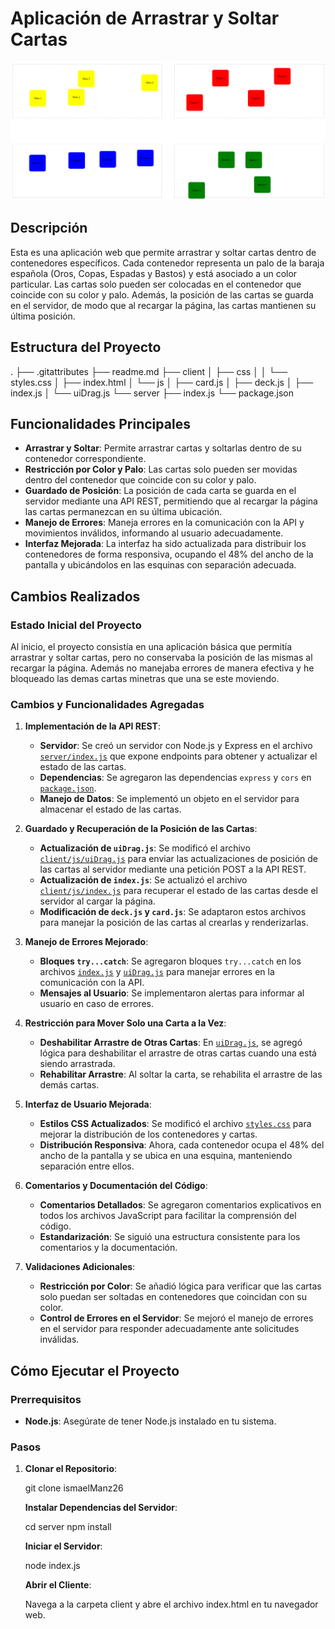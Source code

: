 # Aplicación de Arrastrar y Soltar Cartas

![Vista de la aplicación](web.png)

## Descripción

Esta es una aplicación web que permite arrastrar y soltar cartas dentro de contenedores específicos. Cada contenedor representa un palo de la baraja española (Oros, Copas, Espadas y Bastos) y está asociado a un color particular. Las cartas solo pueden ser colocadas en el contenedor que coincide con su color y palo. Además, la posición de las cartas se guarda en el servidor, de modo que al recargar la página, las cartas mantienen su última posición.

## Estructura del Proyecto

.
├── .gitattributes
├── readme.md
├── client
│ ├── css
│ │ └── styles.css
│ ├── index.html
│ └── js
│ ├── card.js
│ ├── deck.js
│ ├── index.js
│ └── uiDrag.js
└── server
├── index.js
└── package.json

## Funcionalidades Principales

- **Arrastrar y Soltar**: Permite arrastrar cartas y soltarlas dentro de su contenedor correspondiente.
- **Restricción por Color y Palo**: Las cartas solo pueden ser movidas dentro del contenedor que coincide con su color y palo.
- **Guardado de Posición**: La posición de cada carta se guarda en el servidor mediante una API REST, permitiendo que al recargar la página las cartas permanezcan en su última ubicación.
- **Manejo de Errores**: Maneja errores en la comunicación con la API y movimientos inválidos, informando al usuario adecuadamente.
- **Interfaz Mejorada**: La interfaz ha sido actualizada para distribuir los contenedores de forma responsiva, ocupando el 48% del ancho de la pantalla y ubicándolos en las esquinas con separación adecuada.

## Cambios Realizados

### Estado Inicial del Proyecto

Al inicio, el proyecto consistía en una aplicación básica que permitía arrastrar y soltar cartas, pero no conservaba la posición de las mismas al recargar la página. Además no manejaba errores de manera efectiva y he bloqueado las demas cartas minetras que una se este moviendo.

### Cambios y Funcionalidades Agregadas

1. **Implementación de la API REST**:

   - **Servidor**: Se creó un servidor con Node.js y Express en el archivo [`server/index.js`](server/index.js) que expone endpoints para obtener y actualizar el estado de las cartas.
   - **Dependencias**: Se agregaron las dependencias `express` y `cors` en [`package.json`](server/package.json).
   - **Manejo de Datos**: Se implementó un objeto en el servidor para almacenar el estado de las cartas.

2. **Guardado y Recuperación de la Posición de las Cartas**:

   - **Actualización de `uiDrag.js`**: Se modificó el archivo [`client/js/uiDrag.js`](client/js/uiDrag.js) para enviar las actualizaciones de posición de las cartas al servidor mediante una petición POST a la API REST.
   - **Actualización de `index.js`**: Se actualizó el archivo [`client/js/index.js`](client/js/index.js) para recuperar el estado de las cartas desde el servidor al cargar la página.
   - **Modificación de `deck.js` y `card.js`**: Se adaptaron estos archivos para manejar la posición de las cartas al crearlas y renderizarlas.

3. **Manejo de Errores Mejorado**:

   - **Bloques `try...catch`**: Se agregaron bloques `try...catch` en los archivos [`index.js`](client/js/index.js) y [`uiDrag.js`](client/js/uiDrag.js) para manejar errores en la comunicación con la API.
   - **Mensajes al Usuario**: Se implementaron alertas para informar al usuario en caso de errores.

4. **Restricción para Mover Solo una Carta a la Vez**:

   - **Deshabilitar Arrastre de Otras Cartas**: En [`uiDrag.js`](client/js/uiDrag.js), se agregó lógica para deshabilitar el arrastre de otras cartas cuando una está siendo arrastrada.
   - **Rehabilitar Arrastre**: Al soltar la carta, se rehabilita el arrastre de las demás cartas.

5. **Interfaz de Usuario Mejorada**:

   - **Estilos CSS Actualizados**: Se modificó el archivo [`styles.css`](client/css/styles.css) para mejorar la distribución de los contenedores y cartas.
   - **Distribución Responsiva**: Ahora, cada contenedor ocupa el 48% del ancho de la pantalla y se ubica en una esquina, manteniendo separación entre ellos.

6. **Comentarios y Documentación del Código**:

   - **Comentarios Detallados**: Se agregaron comentarios explicativos en todos los archivos JavaScript para facilitar la comprensión del código.
   - **Estandarización**: Se siguió una estructura consistente para los comentarios y la documentación.

7. **Validaciones Adicionales**:

   - **Restricción por Color**: Se añadió lógica para verificar que las cartas solo puedan ser soltadas en contenedores que coincidan con su color.
   - **Control de Errores en el Servidor**: Se mejoró el manejo de errores en el servidor para responder adecuadamente ante solicitudes inválidas.

## Cómo Ejecutar el Proyecto

### Prerrequisitos

- **Node.js**: Asegúrate de tener Node.js instalado en tu sistema.

### Pasos

1. **Clonar el Repositorio**:

   git clone ismaelManz26

   **Instalar Dependencias del Servidor**:

   cd server
   npm install

   **Iniciar el Servidor**:

   node index.js

   **Abrir el Cliente**:

   Navega a la carpeta client y abre el archivo index.html en tu navegador web.
